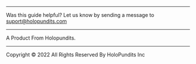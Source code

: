 
---

 
Was this guide helpful? Let us know by sending a message to suport@holopundits.com

---

A Product From Holopundits.
 
---

Copyright © 2022 All Rights Reserved By HoloPundits Inc
